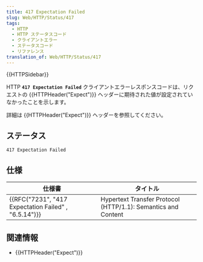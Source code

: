 ```yaml
---
title: 417 Expectation Failed
slug: Web/HTTP/Status/417
tags:
  - HTTP
  - HTTP ステータスコード
  - クライアントエラー
  - ステータスコード
  - リファレンス
translation_of: Web/HTTP/Status/417
---
```

{{HTTPSidebar}}

HTTP **`417 Expectation Failed`** クライアントエラーレスポンスコードは、リクエストの {{HTTPHeader("Expect")}} ヘッダーに期待された値が設定されていなかったことを示します。

詳細は {{HTTPHeader("Expect")}} ヘッダーを参照してください。

## ステータス

```
417 Expectation Failed
```

## 仕様

| 仕様書                                                               | タイトル                                                      |
| -------------------------------------------------------------------- | ------------------------------------------------------------- |
| {{RFC("7231", "417 Expectation Failed" , "6.5.14")}} | Hypertext Transfer Protocol (HTTP/1.1): Semantics and Content |

## 関連情報

- {{HTTPHeader("Expect")}}
